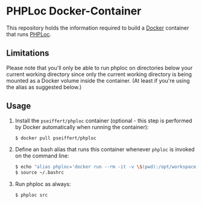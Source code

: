 PHPLoc Docker-Container
=========================

This repository holds the information required to build a [Docker](http://docker.com) container that runs [PHPLoc](https://github.com/sebastianbergmann/phploc).

Limitations
--------------------
Please note that you'll only be able to run phploc on directories below your current working directory since only the current working directory is being mounted as a Docker volume inside the container. (At least if you're using the alias as suggested below.)

Usage
--------------------

1. Install the `pseiffert/phploc` container (optional - this step is performed by Docker automatically when running the container):

    ``` sh
    $ docker pull pseiffert/phploc
    ```

2. Define an bash alias that runs this container whenever `phploc` is invoked on the command line:

	``` sh
	$ echo "alias phploc='docker run --rm -it -v \$(pwd):/opt/workspace pseiffert/phploc'" >> ~/.bashrc
	$ source ~/.bashrc
	```

3. Run phploc as always:

	``` sh
	$ phploc src
	```
